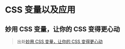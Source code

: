 # CSS 变量以及应用

## 妙用 CSS 变量，让你的 CSS 变得更心动

> 出处[妙用 CSS 变量，让你的 CSS 变得更心动](https://juejin.im/post/5e5d0f2ef265da5756325bb9)
